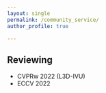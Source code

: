 ```yaml
---
layout: single
permalink: /community_service/
author_profile: true

---
```

## Reviewing
- CVPRw 2022 (L3D-IVU)
- ECCV 2022

